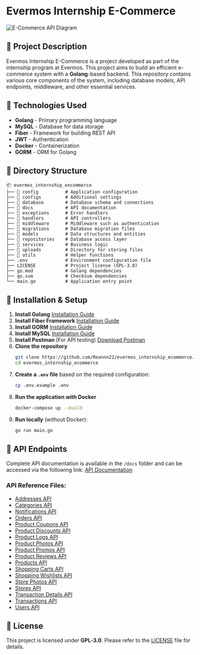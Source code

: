 # Evermos Internship E-Commerce
![E-Commerce API Diagram](https://github.com/user-attachments/assets/f3f5d81f-065c-4256-89e6-935076b630bf)

## 📌 Project Description
Evermos Internship E-Commerce is a project developed as part of the internship program at Evermos. This project aims to build an efficient e-commerce system with a **Golang**-based backend. This repository contains various core components of the system, including database models, API endpoints, middleware, and other essential services.

## 🚀 Technologies Used
- **Golang** - Primary programming language
- **MySQL** - Database for data storage
- **Fiber** - Framework for building REST API
- **JWT** - Authentication
- **Docker** - Containerization
- **GORM** - ORM for Golang

## 📂 Directory Structure
```
📦 evermos_internship_excommerce
├── 📂 config          # Application configuration
├── 📂 configs         # Additional settings
├── 📂 database        # Database schema and connections
├── 📂 docs            # API documentation
├── 📂 exceptions      # Error handlers
├── 📂 handlers        # API controllers
├── 📂 middleware      # Middleware such as authentication
├── 📂 migrations      # Database migration files
├── 📂 models          # Data structures and entities
├── 📂 repositories    # Database access layer
├── 📂 services        # Business logic
├── 📂 uploads         # Directory for storing files
├── 📂 utils           # Helper functions
├── .env              # Environment configuration file
├── LICENSE           # Project license (GPL-3.0)
├── go.mod            # Golang dependencies
├── go.sum            # Checksum dependencies
└── main.go           # Application entry point
```

## 🔧 Installation & Setup
1. **Install Golang**
   [Installation Guide](https://go.dev/doc/install)
2. **Install Fiber Framework**
   [Installation Guide](https://docs.gofiber.io/)
3. **Install GORM**
   [Installation Guide](https://gorm.io/)
4. **Install MySQL**
   [Installation Guide](https://dev.mysql.com/downloads/installer/)
5. **Install Postman** (For API testing)
   [Download Postman](https://www.postman.com/downloads/)
6. **Clone the repository**
   ```sh
   git clone https://github.com/Reannn22/evermos_internship_ecommerce.git
   cd evermos_internship_ecommerce
   ```
7. **Create a `.env` file** based on the required configuration:
   ```sh
   cp .env.example .env
   ```
8. **Run the application with Docker**
   ```sh
   docker-compose up --build
   ```
9. **Run locally** (without Docker):
   ```sh
   go run main.go
   ```

## 📌 API Endpoints
Complete API documentation is available in the `/docs` folder and can be accessed via the following link:
[API Documentation](https://drive.google.com/drive/folders/1qqLcsVxjqKUAaTr1hsoVoj9xxU47IZiZ?usp=sharing)

### API Reference Files:
- [Addresses API](https://github.com/Reannn22/evermos_internship_ecommerce/blob/main/docs/Addresses_API.md)
- [Categories API](https://github.com/Reannn22/evermos_internship_ecommerce/blob/main/docs/Categories_API.md)
- [Notifications API](https://github.com/Reannn22/evermos_internship_ecommerce/blob/main/docs/Notifications_API.md)
- [Orders API](https://github.com/Reannn22/evermos_internship_ecommerce/blob/main/docs/Orders_API.md)
- [Product Coupons API](https://github.com/Reannn22/evermos_internship_ecommerce/blob/main/docs/Product_Coupons_API.md)
- [Product Discounts API](https://github.com/Reannn22/evermos_internship_ecommerce/blob/main/docs/Product_Discounts_API.md)
- [Product Logs API](https://github.com/Reannn22/evermos_internship_ecommerce/blob/main/docs/Product_Logs_API.md)
- [Product Photos API](https://github.com/Reannn22/evermos_internship_ecommerce/blob/main/docs/Product_Photos_API.md)
- [Product Promos API](https://github.com/Reannn22/evermos_internship_ecommerce/blob/main/docs/Product_Promos_API.md)
- [Product Reviews API](https://github.com/Reannn22/evermos_internship_ecommerce/blob/main/docs/Product_Reviews_API.md)
- [Products API](https://github.com/Reannn22/evermos_internship_ecommerce/blob/main/docs/Products_API.md)
- [Shopping Carts API](https://github.com/Reannn22/evermos_internship_ecommerce/blob/main/docs/Shopping_Carts_API.md)
- [Shopping Wishlists API](https://github.com/Reannn22/evermos_internship_ecommerce/blob/main/docs/Shopping_Wishlists_API.md)
- [Store Photos API](https://github.com/Reannn22/evermos_internship_ecommerce/blob/main/docs/Store_Photos_API.md)
- [Stores API](https://github.com/Reannn22/evermos_internship_ecommerce/blob/main/docs/Stores_API.md)
- [Transaction Details API](https://github.com/Reannn22/evermos_internship_ecommerce/blob/main/docs/Transaction_Details_API.md)
- [Transactions API](https://github.com/Reannn22/evermos_internship_ecommerce/blob/main/docs/Transactions_API.md)
- [Users API](https://github.com/Reannn22/evermos_internship_ecommerce/blob/main/docs/Users_API.md)

## 📜 License
This project is licensed under **GPL-3.0**. Please refer to the [LICENSE](https://github.com/Reannn22/evermos_internship_ecommerce/blob/main/LICENSE) file for details.

